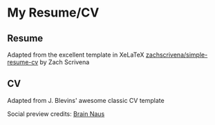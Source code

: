 # My Resume/CV

## Resume

Adapted from the excellent template in XeLaTeX [zachscrivena/simple-resume-cv](https://github.com/zachscrivena/simple-resume-cv) by Zach Scrivena

## CV

Adapted from J. Blevins' awesome classic CV template

Social preview credits: [Brain Naus](https://unsplash.com/@bramnaus?utm_medium=referral&amp;utm_campaign=photographer-credit&amp;utm_content=creditBadge)
